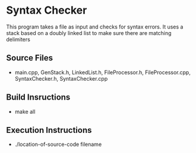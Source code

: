 # Syntax Checker
This program takes a file as input and checks for syntax errors. It uses a stack based on a doubly linked list
to make sure there are matching delimiters

## Source Files

* main.cpp, GenStack.h, LinkedList.h, FileProcessor.h, FileProcessor.cpp, SyntaxChecker.h, SyntaxChecker.cpp

## Build Insructions

* make all

## Execution Instructions

* ./location-of-source-code filename
